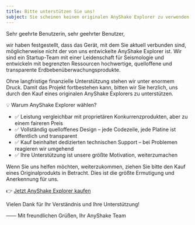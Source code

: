 ```yaml
---
title: Bitte unterstützen Sie uns!
subject: Sie scheinen keinen originalen AnyShake Explorer zu verwenden
---
```


Sehr geehrte Benutzerin, sehr geehrter Benutzer,

wir haben festgestellt, dass das Gerät, mit dem Sie aktuell verbunden sind, möglicherweise nicht der von uns entwickelte AnyShake Explorer ist. Wir sind ein Startup-Team mit einer Leidenschaft für Seismologie und entwickeln mit begrenzten Ressourcen hochwertige, quelloffene und transparente Erdbebenüberwachungsprodukte.

Ohne langfristige finanzielle Unterstützung stehen wir unter enormem Druck. Damit das Projekt fortbestehen kann, bitten wir Sie herzlich, uns durch den Kauf eines originalen AnyShake Explorers zu unterstützen.

💡 Warum AnyShake Explorer wählen?

- ✅ Leistung vergleichbar mit proprietären Konkurrenzprodukten, aber zu einem faireren Preis
- ✅ Vollständig quelloffenes Design – jede Codezeile, jede Platine ist öffentlich und transparent
- ✅ Kauf beinhaltet dedizierten technischen Support – bei Problemen reagieren wir umgehend
- ✅ Ihre Unterstützung ist unsere größte Motivation, weiterzumachen

Wenn Sie uns helfen möchten, weiterzukommen, ziehen Sie bitte den Kauf eines Originalprodukts in Betracht. Dies ist die größte Ermutigung und Anerkennung für uns.

👉 [Jetzt AnyShake Explorer kaufen](https://anyshake.org/docs/purchase-anyshake)

Vielen Dank für Ihr Verständnis und Ihre Unterstützung!

—— Mit freundlichen Grüßen, Ihr AnyShake Team

